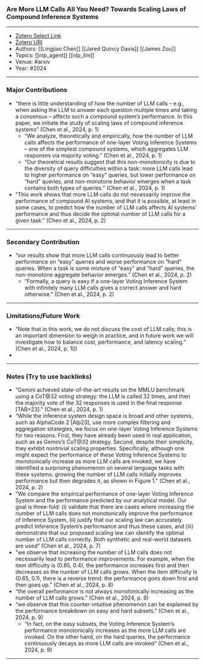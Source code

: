 ### Are More LLM Calls All You Need? Towards Scaling Laws of Compound Inference Systems
---
- [Zotero Select Link](zotero://select/groups/2480461/items/4GNULRCE)
- [Zotero URI](https://www.zotero.org/groups/2480461/items/4GNULRCE)
- Authors: [[Lingjiao Chen]] [[Jared Quincy Davis]] [[James Zou]] 
- Topics: [[nlp_agent]] [[nlp_llm]]
- Venue: #arxiv
- Year: #2024

---
### Major Contributions
- “there is little understanding of how the number of LLM calls – e.g., when asking the LLM to answer each question multiple times and taking a consensus – affects such a compound system’s performance. In this paper, we initiate the study of scaling laws of compound inference systems” (Chen et al., 2024, p. 1)
	- “We analyze, theoretically and empirically, how the number of LLM calls affects the performance of one-layer Voting Inference Systems – one of the simplest compound systems, which aggregates LLM responses via majority voting.” (Chen et al., 2024, p. 1)
	- “Our theoretical results suggest that this non-monotonicity is due to the diversity of query difficulties within a task: more LLM calls lead to higher performance on “easy” queries, but lower performance on “hard” queries, and non-monotone behavior emerges when a task contains both types of queries.” (Chen et al., 2024, p. 1)
- “This work shows that more LLM calls do not necessarily improve the performance of compound AI systems, and that it is possible, at least in some cases, to predict how the number of LLM calls affects AI systems’ performance and thus decide the optimal number of LLM calls for a given task.” (Chen et al., 2024, p. 2)
---
### Secondary Contribution
- “our results show that more LLM calls continuously lead to better performance on “easy” queries and worse performance on “hard” queries. When a task is some mixture of “easy” and “hard” queries, the non-monotone aggregate behavior emerges.” (Chen et al., 2024, p. 2)
	- “Formally, a query is easy if a one-layer Voting Inference System with infinitely many LLM calls gives a correct answer and hard otherwise.” (Chen et al., 2024, p. 2)
---
### Limitations/Future Work
- “Note that in this work, we do not discuss the cost of LLM calls; this is an important dimension to weigh in practice, and in future work we will investigate how to balance cost, performance, and latency scaling.” (Chen et al., 2024, p. 10)
- 
---
### Notes (Try to use backlinks)
- “Gemini achieved state-of-the-art results on the MMLU benchmark using a CoT@32 voting strategy: the LLM is called 32 times, and then the majority vote of the 32 responses is used in the final response [TAB+23].” (Chen et al., 2024, p. 1)
- “While the inference system design space is broad and other systems, such as AlphaCode 2 [Alp23], use more complex filtering and aggregation strategies, we focus on one-layer Voting Inference Systems for two reasons. First, they have already been used in real application, such as as Gemini’s CoT@32 strategy. Second, despite their simplicity, they exhibit nontrivial scaling properties. Specifically, although one might expect the performance of these Voting Inference Systems to monotonically increase as more LLM calls are invoked, we have identified a surprising phenomenon on several language tasks with these systems: growing the number of LLM calls initially improves performance but then degrades it, as shown in Figure 1.” (Chen et al., 2024, p. 2)
- “We compare the empirical performance of one-layer Voting Inference System and the performance predicted by our analytical model. Our goal is three-fold: (i) validate that there are cases where increasing the number of LLM calls does not monotonically improve the performance of Inference System, (ii) justify that our scaling law can accurately predict Inference System’s performance and thus these cases, and (iii) demonstrate that our proposed scaling law can identify the optimal number of LLM calls correctly. Both synthetic and real-world datasets are used” (Chen et al., 2024, p. 7)
- “we observe that increasing the number of LLM calls does not necessarily lead to performance improvements. For example, when the item difficulty is (0.85, 0.4), the performance increases first and then decreases as the number of LLM calls grows. When the item difficulty is (0.65, 0.1), there is a reverse trend: the performance goes down first and then goes up.” (Chen et al., 2024, p. 8)
- “the overall performance is not always monotonically increasing as the number of LLM calls grows.” (Chen et al., 2024, p. 9)
- “we observe that this counter-intuitive phenomenon can be explained by the performance breakdown on easy and hard subsets.” (Chen et al., 2024, p. 9)
	- “In fact, on the easy subsets, the Voting Inference System’s performance monotonically increases as the more LLM calls are invoked. On the other hand, on the hard queries, the performance continuously decays as more LLM calls are invoked” (Chen et al., 2024, p. 9)
---

